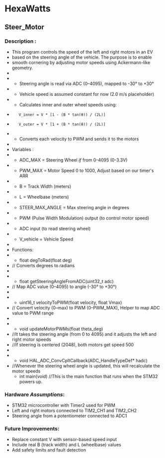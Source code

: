 # HexaWatts

## Steer_Motor
### Description :
 *    This program controls the speed of the left and right motors in an EV
 *    based on the steering angle of the vehicle. The purpose is to enable
 *    smooth cornering by adjusting motor speeds using Ackermann-like geometry.
 *
 *    - Steering angle is read via ADC (0–4095), mapped to -30° to +30°
 *    - Vehicle speed is assumed constant for now (2.0 m/s placeholder)
 *    - Calculates inner and outer wheel speeds using:
 *        V_inner = V * [1 - (B * tan(θ)) / (2L)]
 *        V_outer = V * [1 + (B * tan(θ)) / (2L)]
 *    - Converts each velocity to PWM and sends it to the motors
 *
 * Variables :
 *    - ADC_MAX 	= Steering Wheel *if* from 0-4095 (0-3.3V)
 *    - PWM_MAX 	= Motor Speed 0 to 1000, Adjust based on our timer's ARR
 *    - B 		= Track Width (meters)
 *    - L		= Wheelbase (meters)
 *    - STEER_MAX_ANGLE = Max steering angle in degrees
 *    - PWM (Pulse Width Modulation) output (to control motor speed)
 *    - ADC input (to read steering wheel)
 *    - V_vehicle = Vehicle Speed
 *
 * Functions:
 *	- float degToRad(float deg)
 *	// Converts degrees to radians
 *
 *	- float getSteeringAngleFromADC(uint32_t adc)
 *	// Map ADC value (0–4095) to angle (-30° to +30°)
 *
 *	- uint16_t velocityToPWM(float velocity, float Vmax)
 *	// Convert velocity (0–max) to PWM (0–PWM_MAX), Helper to map ADC value to PWM range
 *
 *	- void updateMotorPWMs(float theta_deg)	
 *	//It takes the steering angle (from 0 to 4095) and it adjusts the left and right motor speeds
 *	//If steering is centered (2048), both motors get speed 500
 *
 *	- void HAL_ADC_ConvCpltCallback(ADC_HandleTypeDef* hadc)
 *	//Whenever the steering wheel angle is updated, this will recalculate the motor speeds
 	- int main(void)
   	 //This is the main function that runs when the STM32 powers up.

### Hardware *Assumptions*:
- STM32 microcontroller with Timer2 used for PWM
- Left and right motors connected to TIM2_CH1 and TIM2_CH2
- Steering angle from a potentiometer connected to ADC1
 
### Future Improvements:
- Replace constant V with sensor-based speed input
- Include real B (track width) and L (wheelbase) values
- Add safety limits and fault detection
